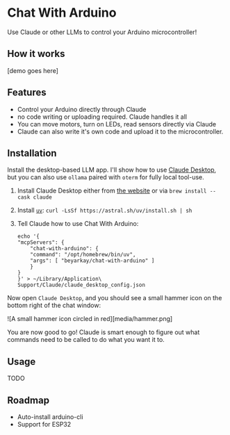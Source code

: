 # Chat With Arduino

Use Claude or other LLMs to control your Arduino microcontroller!

## How it works

[demo goes here]

## Features

- Control your Arduino directly through Claude
- no code writing or uploading required. Claude handles it all
- You can move motors, turn on LEDs, read sensors directly via Claude
- Claude can also write it's own code and upload it to the microcontroller.

## Installation

Install the desktop-based LLM app. I'll show how to use [Claude Desktop][1],
but you can also use `ollama` paired with `oterm` for fully local tool-use.

1. Install Claude Desktop either from [the website][1] or via `brew install --cask claude`
2. Install [`uv`][2]: `curl -LsSf https://astral.sh/uv/install.sh | sh`
3. Tell Claude how to use Chat With Arduino:

   ```
   echo '{
   "mcpServers": {
       "chat-with-arduino": {
       "command": "/opt/homebrew/bin/uv",
       "args": [ "beyarkay/chat-with-arduino" ]
       }
   }
   }' > ~/Library/Application\ Support/Claude/claude_desktop_config.json
   ```

Now open `Claude Desktop`, and you should see a small hammer icon on the bottom
right of the chat window:

![A small hammer icon circled in red][media/hammer.png]

You are now good to go! Claude is smart enough to figure out what commands need
to be called to do what you want it to.

## Usage

TODO

## Roadmap

- Auto-install arduino-cli
- Support for ESP32

[1]: https://claude.ai/download
[2]: https://docs.astral.sh/uv/getting-started/installation/
[3]: https://modelcontextprotocol.io/quickstart/user#2-add-the-filesystem-mcp-server
